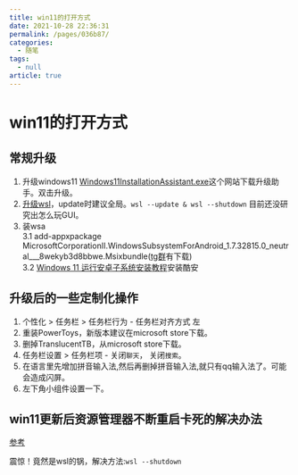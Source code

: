```yaml
---
title: win11的打开方式
date: 2021-10-28 22:36:31
permalink: /pages/036b87/
categories: 
  - 随笔
tags: 
  - null
article: true
---
```

# win11的打开方式

## 常规升级

1. 升级windows11 [Windows11InstallationAssistant.exe](https://www.microsoft.com/en-us/software-download/windows11)这个网站下载升级助手。双击升级。
2. [升级wsl](https://zhuanlan.zhihu.com/p/419870972)，update时建议全局。`wsl --update & wsl --shutdown` 目前还没研究出怎么玩GUI。
3. 装wsa  
    3.1 add-appxpackage MicrosoftCorporationII.WindowsSubsystemForAndroid_1.7.32815.0_neutral___8wekyb3d8bbwe.Msixbundle([tg群]( https://t.me/joinchat/NV4xIhmoUTl6UIeB9--IlA)有下载)  
    3.2 [Windows 11 运行安卓子系统安装教程](https://zhuanlan.zhihu.com/p/424959704)安装酷安

## 升级后的一些定制化操作

1. 个性化 > 任务栏 > 任务栏行为 - 任务栏对齐方式 左
2. 重装PowerToys，新版本建议在microsoft store下载。
3. 删掉TranslucentTB，从microsoft store下载。
4. 任务栏设置 > 任务栏项 - 关闭`聊天`， 关闭`搜索`。
5. 在语言里先增加拼音输入法,然后再删掉拼音输入法,就只有qq输入法了。可能会造成闪屏。
6. 左下角小组件设置一下。

## win11更新后资源管理器不断重启卡死的解决办法

[参考](https://www.v2ex.com/t/810392)

震惊！竟然是wsl的锅，解决方法:`wsl --shutdown`
